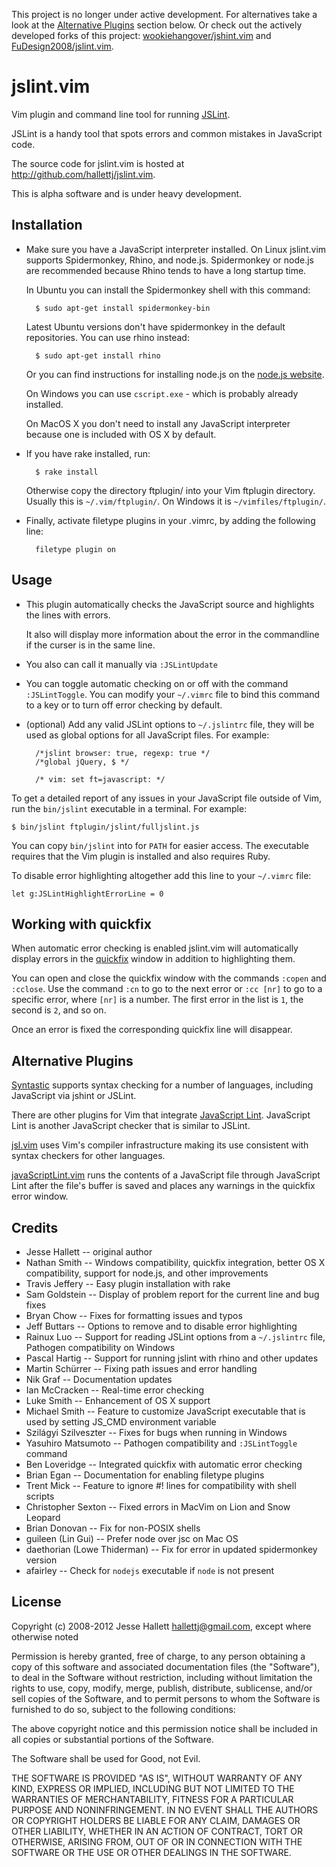 This project is no longer under active development.  For alternatives
take a look at the [Alternative Plugins][] section below.  Or check out
the actively developed forks of this project:
[wookiehangover/jshint.vim][] and [FuDesign2008/jslint.vim][].

[Alternative Plugins]: #alternative-plugins
[wookiehangover/jshint.vim]: https://github.com/wookiehangover/jshint.vim
[FuDesign2008/jslint.vim]: https://github.com/FuDesign2008/jslint.vim

jslint.vim
=============

Vim plugin and command line tool for running [JSLint][].

[JSLint]: http://jslint.com/

JSLint is a handy tool that spots errors and common mistakes in
JavaScript code.

The source code for jslint.vim is hosted at
<http://github.com/hallettj/jslint.vim>.

This is alpha software and is under heavy development.


Installation
-----------------------

- Make sure you have a JavaScript interpreter installed.  On Linux jslint.vim
  supports Spidermonkey, Rhino, and node.js.  Spidermonkey or node.js are
  recommended because Rhino tends to have a long startup time.

  In Ubuntu you can install the Spidermonkey shell with this command:

        $ sudo apt-get install spidermonkey-bin

  Latest Ubuntu versions don't have spidermonkey in the default repositories.
  You can use rhino instead:

        $ sudo apt-get install rhino

  Or you can find instructions for installing node.js on the [node.js website][nodejs].

  [nodejs]: http://nodejs.org/

  On Windows you can use `cscript.exe` - which is probably already installed.

  On MacOS X you don't need to install any JavaScript interpreter because one
  is included with OS X by default.

- If you have rake installed, run:

        $ rake install

  Otherwise copy the directory ftplugin/ into your Vim ftplugin directory.
  Usually this is `~/.vim/ftplugin/`. On Windows it is `~/vimfiles/ftplugin/`.

- Finally, activate filetype plugins in your .vimrc, by adding the following line:

        filetype plugin on


Usage
-----------------------

- This plugin automatically checks the JavaScript source and highlights the
  lines with errors.

  It also will display more information about the error in the commandline if the curser is
  in the same line.

- You also can call it manually via `:JSLintUpdate`

- You can toggle automatic checking on or off with the command `:JSLintToggle`.
  You can modify your `~/.vimrc` file to bind this command to a key or to turn
  off error checking by default.

- (optional) Add any valid JSLint options to `~/.jslintrc` file, they will be
  used as global options for all JavaScript files.
  For example:

        /*jslint browser: true, regexp: true */
        /*global jQuery, $ */

        /* vim: set ft=javascript: */

To get a detailed report of any issues in your JavaScript file outside of Vim,
run the `bin/jslint` executable in a terminal. For example:

    $ bin/jslint ftplugin/jslint/fulljslint.js

You can copy `bin/jslint` into for `PATH` for easier access. The executable
requires that the Vim plugin is installed and also requires Ruby.

To disable error highlighting altogether add this line to your `~/.vimrc` file:

    let g:JSLintHighlightErrorLine = 0


Working with quickfix
------------------------

When automatic error checking is enabled jslint.vim will automatically display
errors in the [quickfix][] window in addition to highlighting them.

You can open and close the quickfix window with the commands `:copen` and
`:cclose`.  Use the command `:cn` to go to the next error or `:cc [nr]` to go
to a specific error, where `[nr]` is a number.  The first error in the list is
`1`, the second is `2`, and so on.

Once an error is fixed the corresponding quickfix line will disappear.

[quickfix]: http://vimdoc.sourceforge.net/htmldoc/quickfix.html  "Vim documentation: quickfix"


Alternative Plugins
---------------------

[Syntastic][] supports syntax checking for a number of languages,
including JavaScript via jshint or JSLint.

[Syntastic]: https://github.com/scrooloose/syntastic

There are other plugins for Vim that integrate [JavaScript Lint][].  JavaScript
Lint is another JavaScript checker that is similar to JSLint.

[JavaScript Lint]: http://www.javascriptlint.com/

[jsl.vim][] uses Vim's compiler infrastructure making its use consistent with
syntax checkers for other languages.

[jsl.vim]: http://www.vim.org/scripts/script.php?script_id=2630

[javaScriptLint.vim][] runs the contents of a JavaScript file through
JavaScript Lint after the file's buffer is saved and places any warnings in the
quickfix error window.

[javaScriptLint.vim]: http://www.vim.org/scripts/script.php?script_id=2578


Credits
---------

- Jesse Hallett -- original author
- Nathan Smith -- Windows compatibility, quickfix integration, better OS X
  compatibility, support for node.js, and other improvements
- Travis Jeffery -- Easy plugin installation with rake
- Sam Goldstein -- Display of problem report for the current line and bug fixes
- Bryan Chow -- Fixes for formatting issues and typos
- Jeff Buttars -- Options to remove and to disable error highlighting
- Rainux Luo -- Support for reading JSLint options from a `~/.jslintrc` file,
  Pathogen compatibility on Windows
- Pascal Hartig -- Support for running jslint with rhino and other updates
- Martin Schürrer -- Fixing path issues and error handling
- Nik Graf -- Documentation updates
- Ian McCracken -- Real-time error checking
- Luke Smith -- Enhancement of OS X support
- Michael Smith -- Feature to customize JavaScript executable that is used by
  setting JS_CMD environment variable
- Szilágyi Szilveszter -- Fixes for bugs when running in Windows
- Yasuhiro Matsumoto -- Pathogen compatibility and `:JSLintToggle` command
- Ben Loveridge -- Integrated quickfix with automatic error checking
- Brian Egan -- Documentation for enabling filetype plugins
- Trent Mick -- Feature to ignore #! lines for compatibility with shell scripts
- Christopher Sexton -- Fixed errors in MacVim on Lion and Snow Leopard
- Brian Donovan -- Fix for non-POSIX shells
- guileen (Lin Gui) -- Prefer node over jsc on Mac OS
- daethorian (Lowe Thiderman) -- Fix for error in updated spidermonkey
  version
- afairley -- Check for `nodejs` executable if `node` is not present


License
---------

Copyright (c) 2008-2012 Jesse Hallett <hallettj@gmail.com>, except where
otherwise noted

Permission is hereby granted, free of charge, to any person obtaining a copy of
this software and associated documentation files (the "Software"), to deal in
the Software without restriction, including without limitation the rights to
use, copy, modify, merge, publish, distribute, sublicense, and/or sell copies
of the Software, and to permit persons to whom the Software is furnished to do
so, subject to the following conditions:

The above copyright notice and this permission notice shall be included in all
copies or substantial portions of the Software.

The Software shall be used for Good, not Evil.

THE SOFTWARE IS PROVIDED "AS IS", WITHOUT WARRANTY OF ANY KIND, EXPRESS OR
IMPLIED, INCLUDING BUT NOT LIMITED TO THE WARRANTIES OF MERCHANTABILITY,
FITNESS FOR A PARTICULAR PURPOSE AND NONINFRINGEMENT. IN NO EVENT SHALL THE
AUTHORS OR COPYRIGHT HOLDERS BE LIABLE FOR ANY CLAIM, DAMAGES OR OTHER
LIABILITY, WHETHER IN AN ACTION OF CONTRACT, TORT OR OTHERWISE, ARISING FROM,
OUT OF OR IN CONNECTION WITH THE SOFTWARE OR THE USE OR OTHER DEALINGS IN THE
SOFTWARE.
